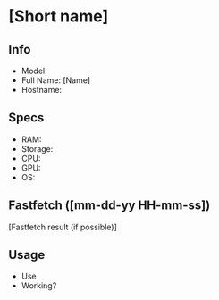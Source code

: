 # [Short name]
## Info
- Model:
- Full Name: [Name]
- Hostname:

## Specs
- RAM:
- Storage:
- CPU:
- GPU:
- OS:

## Fastfetch ([mm-dd-yy HH-mm-ss])
[Fastfetch result (if possible)]

## Usage
- Use
- Working?